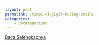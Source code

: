 ```yaml
---
layout: post
permalink: /mimpi-di-gigit-kucing-putih/
categories:
    - Uncategorized
---
```


[Baca Selengkapnya](/10)